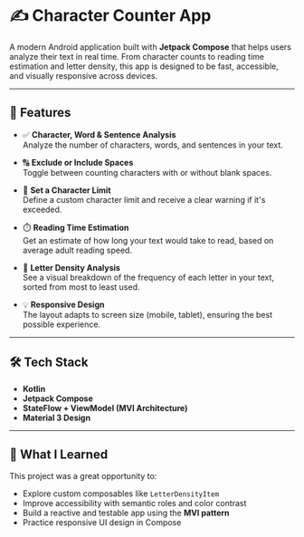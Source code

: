 # ✍️ Character Counter App

A modern Android application built with **Jetpack Compose** that helps users analyze their text in real time. From character counts to reading time estimation and letter density, this app is designed to be fast, accessible, and visually responsive across devices.

---

## 📱 Features

- ✅ **Character, Word & Sentence Analysis**  
  Analyze the number of characters, words, and sentences in your text.

- 🔠 **Exclude or Include Spaces**  
  Toggle between counting characters with or without blank spaces.

- 🎯 **Set a Character Limit**  
  Define a custom character limit and receive a clear warning if it's exceeded.

- ⏱️ **Reading Time Estimation**  
  Get an estimate of how long your text would take to read, based on average adult reading speed.

- 🧪 **Letter Density Analysis**  
  See a visual breakdown of the frequency of each letter in your text, sorted from most to least used.

- 💡 **Responsive Design**  
  The layout adapts to screen size (mobile, tablet), ensuring the best possible experience.

---

## 🛠️ Tech Stack

- **Kotlin**
- **Jetpack Compose**
- **StateFlow + ViewModel (MVI Architecture)**
- **Material 3 Design**

---

## 🧠 What I Learned

This project was a great opportunity to:
- Explore custom composables like `LetterDensityItem`
- Improve accessibility with semantic roles and color contrast
- Build a reactive and testable app using the **MVI pattern**
- Practice responsive UI design in Compose
